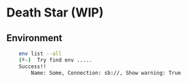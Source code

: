 # Death Star (WIP)

## Environment
```bash
    env list --all
    (º-)  Try find env .....
    Success!! 
        Name: Some, Connection: sb://, Show warning: True
```